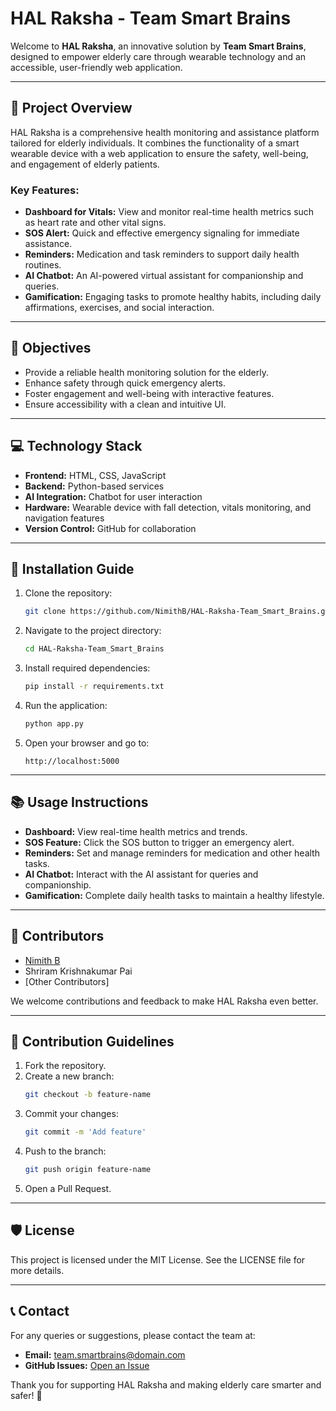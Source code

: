 # HAL Raksha - Team Smart Brains

Welcome to **HAL Raksha**, an innovative solution by **Team Smart Brains**, designed to empower elderly care through wearable technology and an accessible, user-friendly web application.

---
## 🚀 Project Overview
HAL Raksha is a comprehensive health monitoring and assistance platform tailored for elderly individuals. It combines the functionality of a smart wearable device with a web application to ensure the safety, well-being, and engagement of elderly patients.

### Key Features:
- **Dashboard for Vitals:** View and monitor real-time health metrics such as heart rate and other vital signs.
- **SOS Alert:** Quick and effective emergency signaling for immediate assistance.
- **Reminders:** Medication and task reminders to support daily health routines.
- **AI Chatbot:** An AI-powered virtual assistant for companionship and queries.
- **Gamification:** Engaging tasks to promote healthy habits, including daily affirmations, exercises, and social interaction.

---
## 🎯 Objectives
- Provide a reliable health monitoring solution for the elderly.
- Enhance safety through quick emergency alerts.
- Foster engagement and well-being with interactive features.
- Ensure accessibility with a clean and intuitive UI.

---
## 💻 Technology Stack
- **Frontend:** HTML, CSS, JavaScript
- **Backend:** Python-based services
- **AI Integration:** Chatbot for user interaction
- **Hardware:** Wearable device with fall detection, vitals monitoring, and navigation features
- **Version Control:** GitHub for collaboration

---
## 🔧 Installation Guide
1. Clone the repository:
   ```bash
   git clone https://github.com/NimithB/HAL-Raksha-Team_Smart_Brains.git
   ```
2. Navigate to the project directory:
   ```bash
   cd HAL-Raksha-Team_Smart_Brains
   ```
3. Install required dependencies:
   ```bash
   pip install -r requirements.txt
   ```
4. Run the application:
   ```bash
   python app.py
   ```
5. Open your browser and go to:
   ```
   http://localhost:5000
   ```

---
## 📚 Usage Instructions
- **Dashboard:** View real-time health metrics and trends.
- **SOS Feature:** Click the SOS button to trigger an emergency alert.
- **Reminders:** Set and manage reminders for medication and other health tasks.
- **AI Chatbot:** Interact with the AI assistant for queries and companionship.
- **Gamification:** Complete daily health tasks to maintain a healthy lifestyle.

---
## 🌟 Contributors
- [Nimith B](https://github.com/NimithB)  
- Shriram Krishnakumar Pai  
- [Other Contributors]

We welcome contributions and feedback to make HAL Raksha even better.

---
## 🤝 Contribution Guidelines
1. Fork the repository.
2. Create a new branch:
   ```bash
   git checkout -b feature-name
   ```
3. Commit your changes:
   ```bash
   git commit -m 'Add feature'
   ```
4. Push to the branch:
   ```bash
   git push origin feature-name
   ```
5. Open a Pull Request.

---
## 🛡️ License
This project is licensed under the MIT License. See the LICENSE file for more details.

---
## 📞 Contact
For any queries or suggestions, please contact the team at:
- **Email:** [team.smartbrains@domain.com](mailto:team.smartbrains@domain.com)
- **GitHub Issues:** [Open an Issue](https://github.com/NimithB/HAL-Raksha-Team_Smart_Brains/issues)

Thank you for supporting HAL Raksha and making elderly care smarter and safer! 🚀

